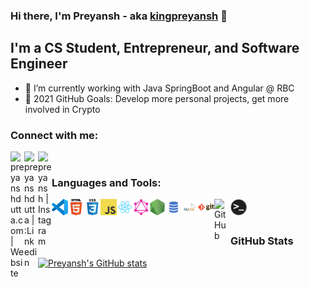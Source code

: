 ### Hi there, I'm Preyansh - aka [kingpreyansh][website] 👋 

## I'm a CS Student, Entrepreneur, and Software Engineer

- 🌱 I’m currently working with Java SpringBoot and Angular @ RBC
- 🥅 2021 GitHub Goals: Develop more personal projects, get more involved in Crypto

### Connect with me:

[<img align="left" alt="preyanshdutta.com | Website" width="22px" src="https://img.icons8.com/color/48/000000/domain--v1.png" />][website]

[<img align="left" alt="preyanshdutta | :Linkedin" width="22px" src="https://img.icons8.com/color/48/000000/linkedin.png" />][linkedin]

[<img align="left" alt="preyansh | Instagram" width="22px" src="https://img.icons8.com/fluency/48/000000/instagram-new.png" />][instagram]

<br />

### Languages and Tools:

<img align="left" alt="Visual Studio Code" width="26px" src="https://raw.githubusercontent.com/github/explore/80688e429a7d4ef2fca1e82350fe8e3517d3494d/topics/visual-studio-code/visual-studio-code.png" />
<img align="left" alt="HTML5" width="26px" src="https://raw.githubusercontent.com/github/explore/80688e429a7d4ef2fca1e82350fe8e3517d3494d/topics/html/html.png" />
<img align="left" alt="CSS3" width="26px" src="https://raw.githubusercontent.com/github/explore/80688e429a7d4ef2fca1e82350fe8e3517d3494d/topics/css/css.png" />
<img align="left" alt="JavaScript" width="26px" src="https://raw.githubusercontent.com/github/explore/80688e429a7d4ef2fca1e82350fe8e3517d3494d/topics/javascript/javascript.png" />
<img align="left" alt="React" width="26px" src="https://raw.githubusercontent.com/github/explore/80688e429a7d4ef2fca1e82350fe8e3517d3494d/topics/react/react.png" />
<img align="left" alt="GraphQL" width="26px" src="https://raw.githubusercontent.com/github/explore/80688e429a7d4ef2fca1e82350fe8e3517d3494d/topics/graphql/graphql.png" />
<img align="left" alt="Node.js" width="26px" src="https://raw.githubusercontent.com/github/explore/80688e429a7d4ef2fca1e82350fe8e3517d3494d/topics/nodejs/nodejs.png" />
<img align="left" alt="SQL" width="26px" src="https://raw.githubusercontent.com/github/explore/80688e429a7d4ef2fca1e82350fe8e3517d3494d/topics/sql/sql.png" />
<img align="left" alt="MySQL" width="26px" src="https://raw.githubusercontent.com/github/explore/80688e429a7d4ef2fca1e82350fe8e3517d3494d/topics/mysql/mysql.png" />
<img align="left" alt="Git" width="26px" src="https://raw.githubusercontent.com/github/explore/80688e429a7d4ef2fca1e82350fe8e3517d3494d/topics/git/git.png" />
<img align="left" alt="GitHub" width="26px" src="https://img.icons8.com/color/48/000000/github--v1.png" />
<img align="left" alt="Terminal" width="26px" src="https://raw.githubusercontent.com/github/explore/80688e429a7d4ef2fca1e82350fe8e3517d3494d/topics/terminal/terminal.png" />

<br />
<br />

### GitHub Stats

[![Preyansh's GitHub stats](https://github-readme-stats.vercel.app/api?username=kingpreyansh&show_icons=true&theme=monokai&border_radius=12&bg_color=135,222223,000000&hide_border=true)](https://github.com/anuraghazra/github-readme-stats)

[website]: https://preyanshdutta.com
[instagram]: https://instagram.com/kingpreyansh
[linkedin]: https://linkedin.com/in/preyanshdutta\
